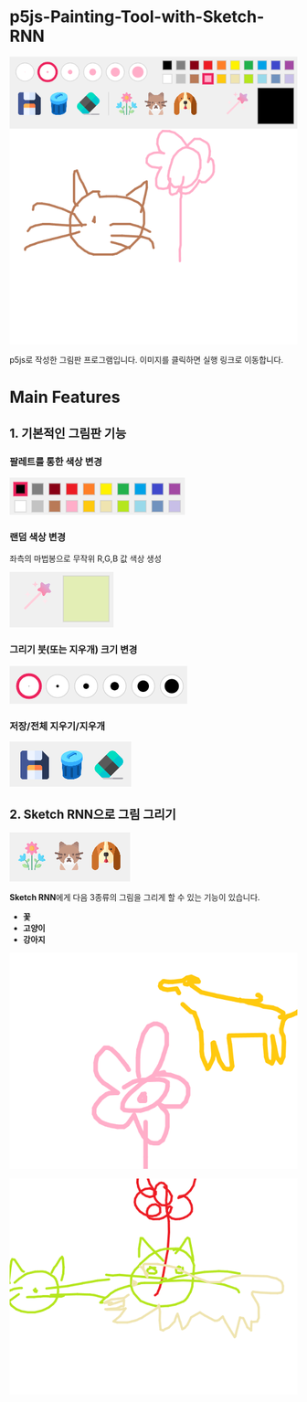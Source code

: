 # p5js-Painting-Tool-with-Sketch-RNN
[![all-features](./markdown_img/sketch-rnn-draw.png)](https://editor.p5js.org/immoon0920/sketches/sF5VOBGX3)

p5js로 작성한 그림판 프로그램입니다. 이미지를 클릭하면 실행 링크로 이동합니다.

# Main Features
## 1. 기본적인 그림판 기능
### 팔레트를 통한 색상 변경

  ![palette](./markdown_img/palette.png)
  
  
### 랜덤 색상 변경
    
  좌측의 마법봉으로 무작위 R,G,B 값 색상 생성
  
  ![magic-palette](./markdown_img/magic-palette.png)

  
### 그리기 붓(또는 지우개) 크기 변경

   ![paint-size](./markdown_img/paint-size.png)
   
### 저장/전체 지우기/지우개

  ![etc](./markdown_img/save-clear-eraser.png)

## 2. Sketch RNN으로 그림 그리기

![sketch-rnn](./markdown_img/sketch-rnn.png)

**Sketch RNN**에게 다음 3종류의 그림을 그리게 할 수 있는 기능이 있습니다.
* **꽃**
* **고양이**
* **강아지**

![sketch-rnn-draw1](./markdown_img/sketch-rnn-1.png)

![sketch-rnn-draw2](./markdown_img/sketch-rnn-2.png)


